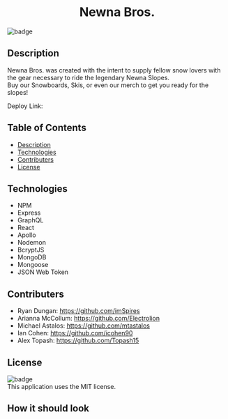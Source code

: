 #  <h1 align="center"> Newna Bros.</h1>

  ![badge](https://img.shields.io/badge/license-MIT-blue)<br>
  
  ## Description
 Newna Bros. was created with the intent to supply fellow snow lovers with the gear necessary to ride the legendary Newna Slopes.
<br>
Buy our Snowboards, Skis, or even our merch to get you ready for the slopes!
<br>
  
  Deploy Link:
  ## Table of Contents
  - [Description](#description)
  - [Technologies](#technologies)
  - [Contributers](#contributers)
  - [License](#license)

  ## Technologies
 - NPM
 - Express
 - GraphQL
 - React
 - Apollo
 - Nodemon
 - BcryptJS
 - MongoDB
 - Mongoose
 - JSON Web Token

## Contributers
 - Ryan Dungan: https://github.com/imSpires
 - Arianna McCollum: https://github.com/Electrolion
 - Michael Astalos: https://github.com/mtastalos
 - Ian Cohen: https://github.com/icohen90
 - Alex Topash: https://github.com/Topash15


  ## License
  ![badge](https://img.shields.io/badge/license-MIT-blue)<br>
 This application uses the MIT license.
 
  ## How it should look
